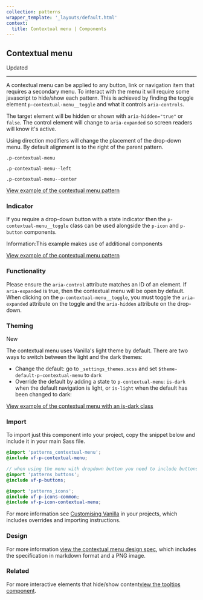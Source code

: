 ```yaml
---
collection: patterns
wrapper_template: '_layouts/default.html'
context:
  title: Contextual menu | Components
---
```


## Contextual menu

<span class="p-label--updated">Updated</span>

<hr>

A contextual menu can be applied to any button, link or navigation item that requires a secondary menu. To interact with the menu it will require some javascript to hide/show each pattern. This is achieved by finding the toggle element `p-contextual-menu__toggle` and what it controls `aria-controls`.

The target element will be hidden or shown with `aria-hidden="true"` or `false`. The control element will change to `aria-expanded` so screen readers will know it's active.

Using direction modifiers will change the placement of the drop-down menu. By default alignment is to the right of the parent pattern.

<div class="row">
  <div class="col-4">
  <pre><code>.p-contextual-menu</code></pre>
  </div>
  <div class="col-4">
  <pre><code>.p-contextual-menu--left</code></pre>
  </div>
  <div class="col-4">
  <pre><code>.p-contextual-menu--center</code></pre>
  </div>
</div>

<a href="/examples/patterns/contextual-menu/default" class="js-example">
View example of the contextual menu pattern
</a>

### Indicator

If you require a drop-down button with a state indicator then the `p-contextual-menu__toggle` class can be used alongside the `p-icon` and `p-button` components.

<div class="p-notification--information">
  <p class="p-notification__response">
    <span class="p-notification__status">Information:</span>This example makes use of additional components
  </p>
</div>

<a href="/examples/patterns/contextual-menu/with-indicator" class="js-example">
View example of the contextual menu pattern
</a>

### Functionality

Please ensure the `aria-control` attribute matches an ID of an element. If `aria-expanded` is true, then the contextual menu will be open by default. When clicking on the `p-contextual-menu__toggle`, you must toggle the `aria-expanded` attribute on the toggle and the `aria-hidden` attribute on the drop-down.

### Theming

<span class="p-label--new">New</span>

The contextual menu uses Vanilla's light theme by default. There are two ways to switch between the light and the dark themes:

- Change the default: go to `_settings_themes.scss` and set `$theme-default-p-contextual-menu` to `dark`
- Override the default by adding a state to `p-contextual-menu`: `is-dark` when the default navigation is light, or `is-light` when the default has been changed to dark:

<a href="/examples/patterns/contextual-menu/dark" class="js-example">
View example of the contextual menu with an is-dark class
</a>

### Import

To import just this component into your project, copy the snippet below and include it in your main Sass file.

```scss
@import 'patterns_contextual-menu';
@include vf-p-contextual-menu;

// when using the menu with dropdown button you need to include buttons and icon as well
@import 'patterns_buttons';
@include vf-p-buttons;

@import 'patterns_icons';
@include vf-p-icons-common;
@include vf-p-icon-contextual-menu;
```

For more information see [Customising Vanilla](/customising-vanilla/) in your projects, which includes overrides and importing instructions.

### Design

For more information [view the contextual menu design spec](https://github.com/ubuntudesign/vanilla-design/tree/master/Contextual%20menu), which includes the specification in markdown format and a PNG image.

### Related

For more interactive elements that hide/show content[view the tooltips component](https://docs.vanillaframework.io/patterns/tooltips).
